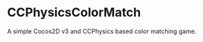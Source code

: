 CCPhysicsColorMatch
===================

A simple Cocos2D v3 and CCPhysics based color matching game.

